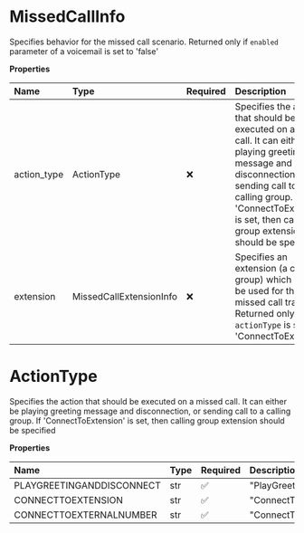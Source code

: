 # MissedCallInfo

Specifies behavior for the missed call scenario. Returned only if `enabled` parameter of a voicemail is set to 'false'

**Properties**

| Name        | Type                    | Required | Description                                                                                                                                                                                                                                      |
| :---------- | :---------------------- | :------- | :----------------------------------------------------------------------------------------------------------------------------------------------------------------------------------------------------------------------------------------------- |
| action_type | ActionType              | ❌       | Specifies the action that should be executed on a missed call. It can either be playing greeting message and disconnection, or sending call to a calling group. If 'ConnectToExtension' is set, then calling group extension should be specified |
| extension   | MissedCallExtensionInfo | ❌       | Specifies an extension (a calling group) which should be used for the missed call transfer. Returned only if the `actionType` is set to 'ConnectToExtension'                                                                                     |

# ActionType

Specifies the action that should be executed on a missed call. It can either be playing greeting message and disconnection, or sending call to a calling group. If 'ConnectToExtension' is set, then calling group extension should be specified

**Properties**

| Name                      | Type | Required | Description                 |
| :------------------------ | :--- | :------- | :-------------------------- |
| PLAYGREETINGANDDISCONNECT | str  | ✅       | "PlayGreetingAndDisconnect" |
| CONNECTTOEXTENSION        | str  | ✅       | "ConnectToExtension"        |
| CONNECTTOEXTERNALNUMBER   | str  | ✅       | "ConnectToExternalNumber"   |

<!-- This file was generated by liblab | https://liblab.com/ -->
